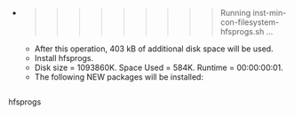 * >>>>>>>>> Running inst-min-con-filesystem-hfsprogs.sh ...
  * After this operation, 403 kB of additional disk space will be used.
  * Install hfsprogs.
  * Disk size = 1093860K. Space Used = 584K. Runtime = 00:00:00:01.
  * The following NEW packages will be installed:
  ```bash
hfsprogs
  ```
